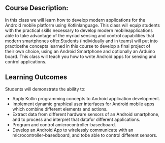 ## Course Description: ##
In this class we will learn how to develop modern applications for the Android mobile platform using Kotlinlanguage. This class will equip students with the practical skills necessary to develop modern mobileapplications able to take advantage of the myriad sensing and control capabilities that modern  smartphones offer.Students (individually and  in  teams) will  put  into  practicethe concepts learned in this course to develop a final project of their own choice, using an Android Smartphone and optionally an Arduino board.  This class will teach you how to write Android apps for sensing and control applications. 

## Learning Outcomes ##
Students will demonstrate the ability to:
- Apply Kotlin programming concepts to Android application development.
- Implement dynamic graphical user interfaces for Android mobile apps which combine different elements and actions.
- Extract data from different hardware sensors of an Android smartphone, and to process and interpret that datafor different applications.
- Program and control amicrocontroller-basedboard.
- Develop an Android App to wirelessly communicate with an microcontroller-basedboard, and tobe able to control different sensors.